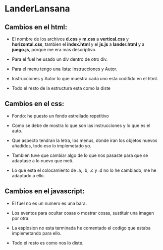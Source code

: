 # LanderLansana
## Cambios en el html:

* El nombre de los archivos **d.css** y **m.css** a **vertical.css** y **horizontal.css**, tambien el **index.html** y el **js.js** a **lander.html** y a **juego.js**, porque me era mas descriptivo.

* Para el fuel he usado un div dentro de otro div.

* Para el menu tengo una lista: Instrucciones y Autor.

* Instrucciones y Autor lo que muestra cada uno esta codifido en el html.

* Todo el resto de la estructura esta como la diste

## Cambios en el css:

* Fondo: he puesto un fondo estrellado repetitivo

* Como se debe de mostra lo que son las instrucciones y lo que es el auto.

* Que aspecto tendran la letra, los menus, donde iran los objetos nuevos añadidos, todo eso lo implemetado yo.

* Tambien tuve que cambiar algo de lo que nos pasaste para que se adaptase a lo nuevo que meti.

* Lo que esta el colocamiento de .a, .b, .c y .d no lo he cambiado, me he adaptado a ello.

## Cambios en el javascript:

* El fuel no es un numero es una bara.

* Los eventos para ocultar cosas o mostrar cosas, sustituir una imagen por otra.

* La esplosion no esta terminada he comentado el codigo que estaba implemetando para ello.

* Todo el resto es como nos lo diste.
